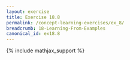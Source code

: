 ```yaml
---
layout: exercise
title: Exercise 18.8
permalink: /concept-learning-exercises/ex_8/
breadcrumb: 18-Learning-From-Examples
canonical_id: ex18.8
---
```


{% include mathjax_support %}
